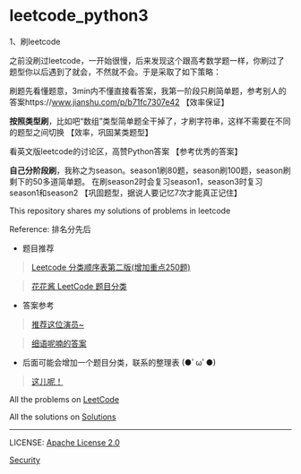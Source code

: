 # leetcode_python3
1、刷leetcode

 之前没刷过leetcode，一开始很慢，后来发现这个跟高考数学题一样，你刷过了题型你以后遇到了就会，不然就不会。于是采取了如下策略：  


刷题先看懂题意，3min内不懂直接看答案，我第一阶段只刷简单题，参考别人的答案https://www.jianshu.com/p/b71fc7307e42 【效率保证】



**按照类型刷**，比如吧“数组”类型简单题全干掉了，才刷字符串，这样不需要在不同的题型之间切换 【效率，巩固某类题型】    



看英文版leetcode的讨论区，高赞Python答案  【参考优秀的答案】
    

 **自己分阶段刷**，我称之为season。season1刷80题，season刷100题，season刷剩下的50多道简单题。 在刷season2时会复习season1，season3时复习season1和season2   【巩固题型，据说人要记忆7次才能真正记住】



This repository shares my solutions of problems in leetcode 

Reference: 排名分先后
* 题目推荐
> [Leetcode 分类顺序表第二版(增加重点250题)](https://cspiration.com/leetcodeClassification)

> [花花酱 LeetCode 题目分类 ](https://docs.google.com/spreadsheets/d/1SbpY-04Cz8EWw3A_LBUmDEXKUMO31DBjfeMoA0dlfIA/edit?usp=sharing)

* 答案参考
> [推荐这位演员~](https://buptwc.com/archives/page/19/)

> [细语呢喃的答案](https://www.hrwhisper.me/leetcode-algorithm-solution/)

* 后面可能会增加一个题目分类，联系的整理表 (●ﾟωﾟ●)

> [这儿呢！](https://github.com/Jian-Chueng/leetcode_python3/blob/master/Solution%20Classification.md)


All the problems on [LeetCode](https://leetcode.com/problemset/all/)  

All the solutions on [Solutions](https://github.com/Jian-Chueng/leetcode_python3/tree/master/Solutions)
***
LICENSE: [Apache License 2.0](https://github.com/Jian-Chueng/leetcode_python3/blob/master/LICENSE)

[Security](https://github.com/Jian-Chueng/leetcode_python3/blob/master/SECURITY.md)
